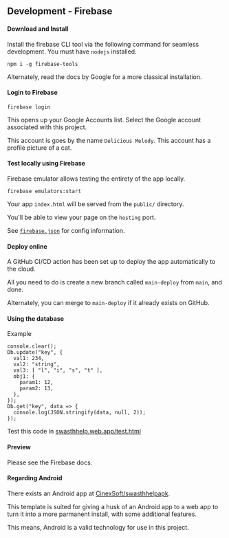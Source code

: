 ## Development - Firebase
#### Download and Install
Install the firebase CLI tool via the following command for seamless development.
You must have `nodejs` installed.
```
npm i -g firebase-tools
```

Alternately, read the docs by Google for a more classical installation.

#### Login to Firebase
```
firebase login
```
This opens up your Google Accounts list.
Select the Google account associated with this project.

This account is goes by the name `Delicious Melody`.
This account has a profile picture of a cat.

#### Test locally using Firebase
Firebase emulator allows testing the entirety of the app locally.
```
firebase emulators:start
```
Your app `index.html` will be served from the `public/` directory.

You'll be able to view your page on the `hosting` port.

See [`firebase.json`](firebase.json) for config information.

#### Deploy online
A GitHub CI/CD action has been set up to deploy the app automatically to the cloud.

All you need to do is create a new branch called `main-deploy` from `main`, and done.

Alternately, you can merge to `main-deploy` if it already exists on GitHub.

#### Using the database
Example
```javasript
console.clear();
Db.update("key", {
  val1: 234,
  val2: "string",
  val3: [ "l", "i", "s", "t" ],
  obj1: {
    param1: 12,
    param2: 13,
  },
});
Db.get("key", data => {
  console.log(JSON.stringify(data, null, 2));
});
```

Test this code in [swasthhelp.web.app/test.html](https://swasthhelp.web.app/test.html)

#### Preview
Please see the Firebase docs.

#### Regarding Android
There exists an Android app at [CinexSoft/swasthhelpapk](https://github.com/CinexSoft/swasthhelpapk).

This template is suited for giving a husk of an Android app to a web app to turn it into a more parmanent install, with some additional features.

This means, Android is a valid technology for use in this project.
